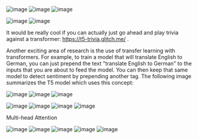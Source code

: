![image](https://user-images.githubusercontent.com/21165474/229394276-e11788a2-b270-4813-bc51-aa1142e67c71.png)
![image](https://user-images.githubusercontent.com/21165474/229394326-2efca7cd-8755-41aa-83f2-1aa7a8482929.png)
![image](https://user-images.githubusercontent.com/21165474/229394427-14a0e43e-9990-447c-a82d-a4abd750a1ca.png)


![image](https://user-images.githubusercontent.com/21165474/229395215-3af2c242-91e5-4823-aa78-a8a63dc278d6.png)
![image](https://user-images.githubusercontent.com/21165474/229395400-31d84865-22e6-4f7f-8bbf-d40affac521a.png)

It would be really cool if you can actually just go ahead and play trivia against a transformer: https://t5-trivia.glitch.me/ .

Another exciting area of research is the use of transfer learning with transformers. For example, to train a model that will translate English to German, you can just prepend the text "translate English to German" to the inputs that you are about to feed the model. You can then keep that same model to detect sentiment by prepending another tag. The following image summarizes the T5 model which uses this concept:


![image](https://user-images.githubusercontent.com/21165474/229395977-6947e8a6-2a75-40f5-9b13-dd05dac9ee5b.png)
![image](https://user-images.githubusercontent.com/21165474/229396018-d3230f60-6fda-48ed-8b72-c119f7dc8fec.png)
![image](https://user-images.githubusercontent.com/21165474/229396053-504e8954-8c3f-4022-9eed-abb9ca09e187.png)


![image](https://user-images.githubusercontent.com/21165474/229403221-50ce747f-e3f8-4e9d-a16f-1aff07a1e06b.png)
![image](https://user-images.githubusercontent.com/21165474/229403296-0e4cf969-2d0f-4b83-92ad-d695698dfc22.png)
![image](https://user-images.githubusercontent.com/21165474/229403349-d8701744-6013-4a6e-b506-133d100dde02.png)
![image](https://user-images.githubusercontent.com/21165474/229403397-8eed5abf-cb53-4d34-b581-4be398afa71a.png)


Multi-head Attention

![image](https://user-images.githubusercontent.com/21165474/229547788-1588bbe2-19fc-44b4-9160-2a0efabad6e6.png)
![image](https://user-images.githubusercontent.com/21165474/229547867-a5cb91a0-3b2c-4fa4-a977-274648cc5d93.png)
![image](https://user-images.githubusercontent.com/21165474/229547969-19a68529-a650-45c2-ae8e-2adceddc99c9.png)
![image](https://user-images.githubusercontent.com/21165474/229548046-a28dd64b-155f-4605-b945-e184fdb5a563.png)
![image](https://user-images.githubusercontent.com/21165474/229548109-9dfc9ae3-cb6c-4b3c-85ba-257b4c8bbdcf.png)

